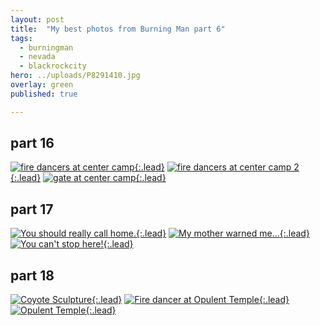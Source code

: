 ```yaml
---
layout: post
title:  "My best photos from Burning Man part 6"
tags:
  - burningman
  - nevada
  - blackrockcity
hero: ../uploads/P8291410.jpg
overlay: green
published: true

---
```


## part 16
[![fire dancers at center camp](../uploads/P8291410.jpg){:.lead}](../uploads/P8291410.jpg)
[![fire dancers at center camp 2](../uploads/P8291411.jpg){:.lead}](../uploads/P8291411.jpg)
[![gate at center camp](../uploads/P8291414.jpg){:.lead}](../uploads/P8291414.jpg)
## part 17
[![You should really call home.](../uploads/P8301427.jpg){:.lead}](../uploads/P8301427.jpg)
[![My mother warned me...](../uploads/P8301433.jpg){:.lead}](../uploads/P8301433.jpg)
[![You can't stop here!](../uploads/P8301437.jpg){:.lead}](../uploads/P8301437.jpg)
## part 18
[![Coyote Sculpture](../uploads/P8311502.jpg){:.lead}](../uploads/P8311502.jpg)
[![Fire dancer at Opulent Temple](../uploads/P8311519.jpg){:.lead}](../uploads/P8311519.jpg)
[![Opulent Temple](../uploads/P8311522.jpg){:.lead}](../uploads/P8311522.jpg)